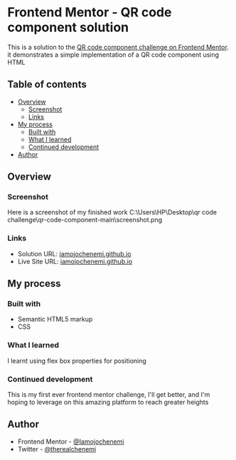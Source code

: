 # Frontend Mentor - QR code component solution

This is a solution to the [QR code component challenge on Frontend Mentor](https://www.frontendmentor.io/challenges/qr-code-component-iux_sIO_H). it demonstrates a simple implementation of a QR code component using HTML

## Table of contents

- [Overview](#overview)
  - [Screenshot](#screenshot)
  - [Links](#links)
- [My process](#my-process)
  - [Built with](#built-with)
  - [What I learned](#what-i-learned)
  - [Continued development](#continued-development)
- [Author](#author)

## Overview

### Screenshot

Here is a screenshot of my finished work
C:\Users\HP\Desktop\qr code challenge\qr-code-component-main\screenshot.png

### Links

- Solution URL: [iamojochenemi.github.io](https://github.com/Iamojochenemi/qr-code-challenge)
- Live Site URL: [iamojochenemi.github.io](https://iamojochenemi.github.io/Qr-code-challenge/)

## My process

### Built with

- Semantic HTML5 markup
- CSS

### What I learned

I learnt using flex box properties for positioning

### Continued development

This is my first ever frontend mentor challenge, I'll get better, and I'm hoping to leverage on this amazing platform to reach greater heights

## Author

- Frontend Mentor - [@Iamojochenemi](https://www.frontendmentor.io/profile/Iamojochenemi)
- Twitter - [@therealchenemi](https://www.twitter.com/therealchenemi)
